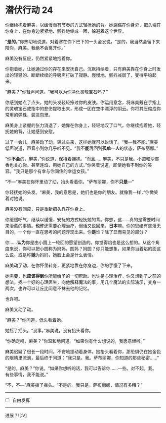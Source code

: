 # 潜伏行动 24

你继续抱着麻美，以缓慢而有节奏的方式轻抚她的背。她蜷缩在你身旁，把头埋在你身上，在你身边紧紧地、颤抖地缩成一团，躲避着这个世界。

“**是的，**”你热切地说道，对着塞在你下巴下的一头金发说。“是的，我当然会留下来陪你，麻美。我绝不会离开你。”

麻美没有反应，仍然紧紧地抱着你。

你抱着她，让她通过你的存在来安抚自己。沉默持续着，只有麻美靠在你身上时发出的轻轻的、断断续续的呼吸声打破了寂静。慢慢地，颤抖减弱了，变得平稳起来。

“麻美？”你轻声问道。“我可以为你净化灵魂宝石吗？”

你感到她点了点头，她的头发轻轻擦过你的皮肤。你运用意念，将麻美戴在手指上的灵魂宝石戒指中的悲伤提取出来，形成一团在空中漂浮的阴云。你将其压缩成你常用的弹珠，装进包里。

麻美身上紧绷的张力消退了，她靠在你身上，轻轻地叹了口气。你继续抱着她，轻抚她的背，让她感到安慰。

过了一会儿，麻美动了动，转过头来，这样她就可以说话了。“我—我不能，”麻美低声说道，声音小到你几乎听不见。“我不**能**再回到**孤单一人**的状态，萨布丽娜。”

“你**不会**的，麻美，”你说道，保持着拥抱。“而且……麻美，不只是我。小圆和沙耶香也关心你。甚至连焰，用她自己的方式。”你笑着说道，即使她看不到你的笑容。“我只是那个有幸与你同住的幸运女孩。”

“不—”麻美在你怀里动了动，抬头看着你。“萨布丽娜，你不**只是**—”

你轻抚她的头发。“麻美，我的意思是，她们也是你的朋友。就像我一样，”你微笑着对她说。

麻美没有回应，只是重新把头靠在你身上。

你缓缓呼气，继续以缓慢、安抚的方式轻抚她的背。你想，这……真的是需要时间来治愈的事情。**也许**还需要心理治疗，但话又说回来，**日本**嘛。你的思绪有些漫无目的，一个你一直在思考的问题浮现出来。你**是**谁？除了显而易见的部分？

你……**认为**你是由小圆上一轮回的愿望创造的。你觉得焰也是这么想的。从这个角度来说，你可以把小圆称为妈妈。圆妈？妈圆？你只能想象，如果你当着焰的面这么说，或是称**她**为妈妈，她脸上会是什么表情。

麻美动了动，在你怀里转身，更紧地靠在你身边，你的手慢了下来。

她需要，也**应该得到**你所能给予的一切帮助。也许是心理治疗，你又想到了之前的想法。找一个好的心理医生，向他解释魔法的事，用几个魔法的实际演示，变身一两次。也许可以让丘比同意不抹去他的记忆。

也许吧。

麻美又动了动。

“麻美？”你问道，低头看着她。

她摇了摇头。“没事，”麻美说，没有抬头看你。

“你确定吗，麻美？”你温和地问道。“如果你有什么想说的，我愿意倾听。”

麻美迟疑了很长一段时间，不安地挪动着身体。她抬头看着你，那恐惧仍在她金色的眼睛里流淌，最后终于问道：“我只是。我。萨布丽娜，你知道的那些秘密……”

“是的，麻美？”你说。“如果你想听的话，我可以告诉你……一些。对不起，我。有些事情，我不能说。”

“不，不—”麻美摇了摇头。“不是的。我只是。萨布丽娜，情况有多糟？”

---

- [ ] 自由发挥

---

进展？![:V]
